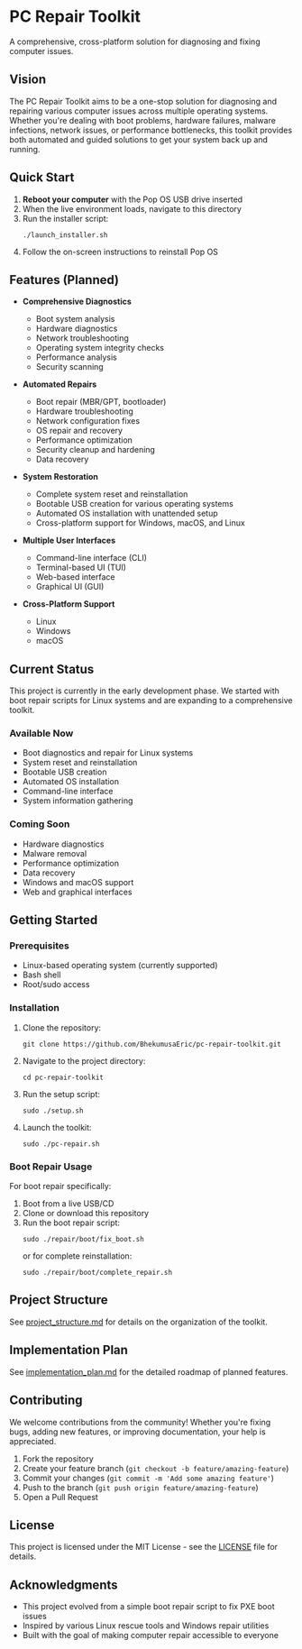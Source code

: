 # PC Repair Toolkit

A comprehensive, cross-platform solution for diagnosing and fixing computer issues.

## Vision

The PC Repair Toolkit aims to be a one-stop solution for diagnosing and repairing various computer issues across multiple operating systems. Whether you're dealing with boot problems, hardware failures, malware infections, network issues, or performance bottlenecks, this toolkit provides both automated and guided solutions to get your system back up and running.

## Quick Start

1. **Reboot your computer** with the Pop OS USB drive inserted
2. When the live environment loads, navigate to this directory
3. Run the installer script:
   ```
   ./launch_installer.sh
   ```
4. Follow the on-screen instructions to reinstall Pop OS

## Features (Planned)

- **Comprehensive Diagnostics**
  - Boot system analysis
  - Hardware diagnostics
  - Network troubleshooting
  - Operating system integrity checks
  - Performance analysis
  - Security scanning

- **Automated Repairs**
  - Boot repair (MBR/GPT, bootloader)
  - Hardware troubleshooting
  - Network configuration fixes
  - OS repair and recovery
  - Performance optimization
  - Security cleanup and hardening
  - Data recovery

- **System Restoration**
  - Complete system reset and reinstallation
  - Bootable USB creation for various operating systems
  - Automated OS installation with unattended setup
  - Cross-platform support for Windows, macOS, and Linux

- **Multiple User Interfaces**
  - Command-line interface (CLI)
  - Terminal-based UI (TUI)
  - Web-based interface
  - Graphical UI (GUI)

- **Cross-Platform Support**
  - Linux
  - Windows
  - macOS

## Current Status

This project is currently in the early development phase. We started with boot repair scripts for Linux systems and are expanding to a comprehensive toolkit.

### Available Now
- Boot diagnostics and repair for Linux systems
- System reset and reinstallation
- Bootable USB creation
- Automated OS installation
- Command-line interface
- System information gathering

### Coming Soon
- Hardware diagnostics
- Malware removal
- Performance optimization
- Data recovery
- Windows and macOS support
- Web and graphical interfaces

## Getting Started

### Prerequisites

- Linux-based operating system (currently supported)
- Bash shell
- Root/sudo access

### Installation

1. Clone the repository:
   ```
   git clone https://github.com/BhekumusaEric/pc-repair-toolkit.git
   ```

2. Navigate to the project directory:
   ```
   cd pc-repair-toolkit
   ```

3. Run the setup script:
   ```
   sudo ./setup.sh
   ```

4. Launch the toolkit:
   ```
   sudo ./pc-repair.sh
   ```

### Boot Repair Usage

For boot repair specifically:

1. Boot from a live USB/CD
2. Clone or download this repository
3. Run the boot repair script:
   ```
   sudo ./repair/boot/fix_boot.sh
   ```
   or for complete reinstallation:
   ```
   sudo ./repair/boot/complete_repair.sh
   ```

## Project Structure

See [project_structure.md](project_structure.md) for details on the organization of the toolkit.

## Implementation Plan

See [implementation_plan.md](implementation_plan.md) for the detailed roadmap of planned features.

## Contributing

We welcome contributions from the community! Whether you're fixing bugs, adding new features, or improving documentation, your help is appreciated.

1. Fork the repository
2. Create your feature branch (`git checkout -b feature/amazing-feature`)
3. Commit your changes (`git commit -m 'Add some amazing feature'`)
4. Push to the branch (`git push origin feature/amazing-feature`)
5. Open a Pull Request

## License

This project is licensed under the MIT License - see the [LICENSE](LICENSE) file for details.

## Acknowledgments

- This project evolved from a simple boot repair script to fix PXE boot issues
- Inspired by various Linux rescue tools and Windows repair utilities
- Built with the goal of making computer repair accessible to everyone
